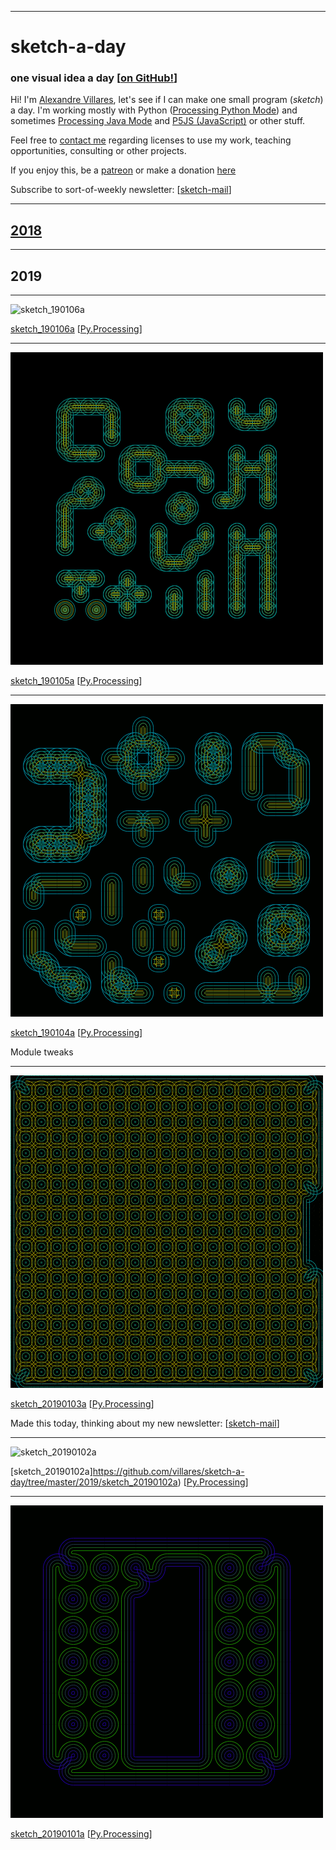 ----
# sketch-a-day

### one visual idea a day [[on GitHub!](https://github.com/villares/sketch-a-day)]

Hi! I'm [Alexandre Villares](https://abav.lugaralgum.com), let's see if I can make one small program (*sketch*) a day. I'm working mostly with Python ([Processing Python Mode](https://villares.github.io/como-instalar-o-processing-modo-python/index-EN)) and sometimes [Processing Java Mode](https://processing.org) and [P5JS (JavaScript)](p5js.org) or other stuff.

Feel free to [contact me](http://contato.lugaralgum.com) regarding licenses to use my work, teaching opportunities, consulting or other projects.

If you enjoy this, be a [patreon](https://patreon.com/arteprog) or make a donation [here](https://www.paypal.com/cgi-bin/webscr?cmd=_s-xclick&hosted_button_id=HCGAKACDMVNV2)

Subscribe to sort-of-weekly newsletter:  [[sketch-mail](https://tinyletter.com/villares)]

---

## [2018](2018.md)

---

## 2019


---

![sketch_190106a](2019/sketch_190106a/sketch_20190106a.png)

[sketch_190106a](https://github.com/villares/sketch-a-day/tree/master/sketch_20190106a) [[Py.Processing](https://villares.github.io/como-instalar-o-processing-modo-python/index-EN)]

---

![sketch_190105a](2019/sketch_20190105a/sketch_20190105a.gif)

[sketch_190105a](https://github.com/villares/sketch-a-day/tree/master/sketch_20190105a) [[Py.Processing](https://villares.github.io/como-instalar-o-processing-modo-python/index-EN)]


---

![sketch_190104a](2019/sketch_20190104a/sketch_20190104a.gif)

[sketch_190104a](https://github.com/villares/sketch-a-day/tree/master/sketch_20190104a) [[Py.Processing](https://villares.github.io/como-instalar-o-processing-modo-python/index-EN)]

Module tweaks

---

![sketch_20190103a](2019/sketch_20190103a/03.gif)

[sketch_20190103a](https://github.com/villares/sketch-a-day/tree/master/2019/sketch_20190103a) [[Py.Processing](https://villares.github.io/como-instalar-o-processing-modo-python/index-EN)]

Made this today, thinking about my new newsletter: [[sketch-mail](https://tinyletter.com/villares)]

---

![sketch_20190102a](2019/sketch_20190102a/sketch_20190102a.gif)

[sketch_20190102a]https://github.com/villares/sketch-a-day/tree/master/2019/sketch_20190102a) [[Py.Processing](https://villares.github.io/como-instalar-o-processing-modo-python/index-EN)]


---

![sketch_20190101a](2019/sketch_20190101a/sketch_20190101a.gif)

[sketch_20190101a](https://github.com/villares/sketch-a-day/tree/master/2019/sketch_20190101a) [[Py.Processing](https://villares.github.io/como-instalar-o-processing-modo-python/index-EN)]


